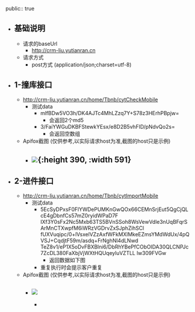 public:: true

- ## 基础说明
	- 请求的baseUrl
		- http://crm-liu.yutianran.cn
	- 请求方式
		- post方式 (application/json;charset=utf-8)
- ## 1-撞库接口
	- http://crm-liu.yutianran.cn/home/Tbnb/cytCheckMobile
		- 测试data
			- mlfBDw5VO3h/DK4AJTc4MhLZzq7Y+S78z3HErhPBpjw=
				- 会返回2个md5
			- 3/FaiYWGuDKBFStewkYEsx/e8D2B5vhFID/pNdvQo2s=
				- 会返回空数组
	- Apifox截图 (仅供参考,以实际请求host为准,截图的host只是示例)
		- ![](https://yupic.oss-cn-shanghai.aliyuncs.com/202408091605612.png){:height 390, :width 591}
			-
- ## 2-进件接口
	- http://crm-liu.yutianran.cn/home/Tbnb/cytImportMobile
		- 测试data
			- 5EcSyDPxsF0FlYWDePUMKnGwQOx66CEMnSrjEut5QgCjQLcE4gDbnfCs57mZ0ryidWPaD7F IXf3Y0sFx2Nc5Mxb63TS5BVnSSoh8WsVewVdle3nUqBFqrSArMnCTXwpfM6iWRzVGDrvZxSJphZihSCl fUXVuqipc/0+lVsxelVZzAxfWFkMXlMkeEZmsYMdWdUx/4pQVSJ+CqdjtF59m/asdq+FrNghNl4dLNwd TeZ8v1/eP1X5oDvFBXBlni6/DbRhYBePfCObOIDA30QLCNPJc7ZcDL380FaXbjVjWXtHQUqeyluVZTLL lw309FVGw
				- 返回数据如下图
			- 重复执行时会提示客户重复
	- Apifox截图 (仅供参考,以实际请求host为准,截图的host只是示例)
		- ![](https://yupic.oss-cn-shanghai.aliyuncs.com/202408091707786.png)
			-
			-